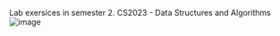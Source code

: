 Lab exersices in semester 2. CS2023 - Data Structures and Algorithms
![image](https://github.com/user-attachments/assets/e3b5f2c7-3e79-41d7-b3ff-b78afeca6536)

